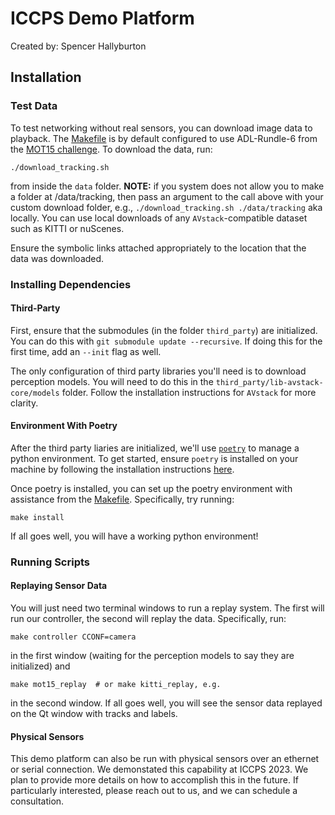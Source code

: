 # ICCPS Demo Platform

Created by: Spencer Hallyburton


## Installation

### Test Data

To test networking without real sensors, you can download image data to playback. The [Makefile][makefile] is by default configured to use ADL-Rundle-6 from the [MOT15 challenge][mot15]. To download the data, run:
```
./download_tracking.sh
```
from inside the `data` folder. **NOTE:** if you system does not allow you to make a folder at /data/tracking, then pass an argument to the call above with your custom download folder, e.g., `./download_tracking.sh ./data/tracking` aka locally. You can use local downloads of any `AVstack`-compatible dataset such as KITTI or nuScenes.

Ensure the symbolic links attached appropriately to the location that the data was downloaded.

### Installing Dependencies

#### Third-Party

First, ensure that the submodules (in the folder `third_party`) are initialized. You can do this with `git submodule update --recursive`. If doing this for the first time, add an `--init` flag as well.

The only configuration of third party libraries you'll need is to download perception models. You will need to do this in the `third_party/lib-avstack-core/models` folder. Follow the installation instructions for `AVstack` for more clarity.

#### Environment With Poetry

After the third party liaries are initialized, we'll use [`poetry`][poetry] to manage a python environment. To get started, ensure `poetry` is installed on your machine by following the installation instructions [here][poetry-docs].

Once poetry is installed, you can set up the poetry environment with assistance from the [Makefile][makefile]. Specifically, try running:
```
make install
```
If all goes well, you will have a working python environment!

### Running Scripts

#### Replaying Sensor Data

You will just need two terminal windows to run a replay system. The first will run our controller, the second will replay the data. Specifically, run:

```
make controller CCONF=camera
```
in the first window (waiting for the perception models to say they are initialized) and
```
make mot15_replay  # or make kitti_replay, e.g.
```
in the second window. If all goes well, you will see the sensor data replayed on the Qt window with tracks and labels.

#### Physical Sensors

This demo platform can also be run with physical sensors over an ethernet or serial connection. We demonstated this capability at ICCPS 2023. We plan to provide more details on how to accomplish this in the future. If particularly interested, please reach out to us, and we can schedule a consultation.


[makefile]: https://github.com/percep-tech/jumpstreet/blob/main/Makefile
[poetry]: https://github.com/python-poetry/poetry
[poetry-docs]: https://python-poetry.org/docs/
[grafana]: https://grafana.com/
[mot15]: https://motchallenge.net/data/MOT15.zip
[tmux]: https://github.com/tmux/tmux/wiki
